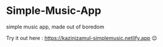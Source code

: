 # Simple-Music-App
simple music app, made out of boredom

Try it out here :  https://kazinizamul-simplemusic.netlify.app 😉
